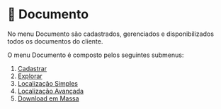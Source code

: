 # 📓 Documento

No menu Documento são cadastrados, gerenciados e disponibilizados todos os documentos do cliente. &#x20;

O menu Documento é composto pelos seguintes submenus: &#x20;

1. [Cadastrar](cadastrar.md)
2. [Explorar](explorar.md)
3. [Localização Simples](localizacao-simples.md)
4. [Localização Avançada](localizacao-avancada.md)
5. [Download em Massa](download-em-massa.md)
